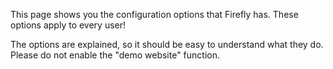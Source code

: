 This page shows you the configuration options that Firefly has. These options apply to every user!

The options are explained, so it should be easy to understand what they do. Please do not enable the "demo website" function.
